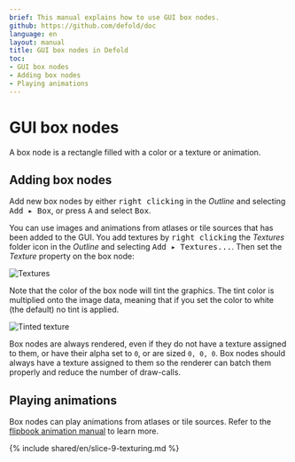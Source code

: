 ```yaml
---
brief: This manual explains how to use GUI box nodes.
github: https://github.com/defold/doc
language: en
layout: manual
title: GUI box nodes in Defold
toc:
- GUI box nodes
- Adding box nodes
- Playing animations
---
```


# GUI box nodes

A box node is a rectangle filled with a color or a texture or animation.

## Adding box nodes

Add new box nodes by either <kbd>right clicking</kbd> in the *Outline* and selecting <kbd>Add ▸ Box</kbd>, or press <kbd>A</kbd> and select <kbd>Box</kbd>.

You can use images and animations from atlases or tile sources that has been added to the GUI. You add textures by <kbd>right clicking</kbd> the *Textures* folder icon in the *Outline* and selecting <kbd>Add ▸ Textures...</kbd>. Then set the *Texture* property on the box node:

![Textures](../images/gui-box/create.png)

Note that the color of the box node will tint the graphics. The tint color is multiplied onto the image data, meaning that if you set the color to white (the default) no tint is applied.

![Tinted texture](../images/gui-box/tinted.png)

Box nodes are always rendered, even if they do not have a texture assigned to them, or have their alpha set to `0`, or are sized `0, 0, 0`. Box nodes should always have a texture assigned to them so the renderer can batch them properly and reduce the number of draw-calls.

## Playing animations

Box nodes can play animations from atlases or tile sources. Refer to the [flipbook animation manual](/manuals/flipbook-animation) to learn more.

{% include shared/en/slice-9-texturing.md %}